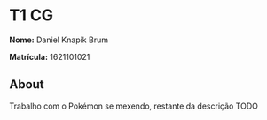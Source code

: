 # T1 CG

**Nome:** Daniel Knapik Brum

**Matrícula:** 1621101021

## About

Trabalho com o Pokémon se mexendo, restante da descrição TODO